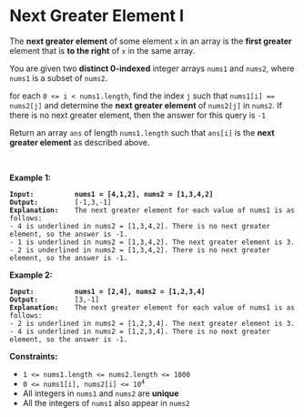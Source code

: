 <!-- markdownlint-disable -->

# Next Greater Element I

The **next greater element** of some element `x` in an array is the **first greater** element that is **to the right** of `x` in the same array.

You are given two **distinct 0-indexed** integer arrays `nums1` and `nums2`, where `nums1` is a subset of `nums2`.

for each `0 <= i < nums1.length`, find the index `j` such that `nums1[i] == nums2[j]` and determine the **next greater element** of `nums2[j]` in `nums2`. If there is no next greater element, then the answer for this query is `-1`

Return an array `ans` of length `nums1.length` such that `ans[i]` is the **next greater element** as described above.

<br>

**Example 1:**

<pre><code><strong>Input:          nums1 = [4,1,2], nums2 = [1,3,4,2]</strong>
<strong>Output:</strong>         [-1,3,-1]
<strong>Explanation:</strong>    The next greater element for each value of nums1 is as follows:
- 4 is underlined in nums2 = [1,3,4,2]. There is no next greater element, so the answer is -1.
- 1 is underlined in nums2 = [1,3,4,2]. The next greater element is 3.
- 2 is underlined in nums2 = [1,3,4,2]. There is no next greater element, so the answer is -1.</code></pre>

**Example 2:**

<pre><code><strong>Input:          nums1 = [2,4], nums2 = [1,2,3,4]</strong>
<strong>Output:</strong>         [3,-1]
<strong>Explanation:</strong>    The next greater element for each value of nums1 is as follows:
- 2 is underlined in nums2 = [1,2,3,4]. The next greater element is 3.
- 4 is underlined in nums2 = [1,2,3,4]. There is no next greater element, so the answer is -1.</code></pre>

**Constraints:**

<ul>
<li><code>1 <= nums1.length <= nums2.length <= 1000</code></li>
<li><code>0 <= nums1[i], nums2[i] <= 10<sup>4</sup></code></li>
<li>All integers in <code>nums1</code> and <code>nums2</code> are <strong>unique</strong></li>
<li>All the integers of <code>nums1</code> also appear in <code>nums2</code></li>
</ul>
